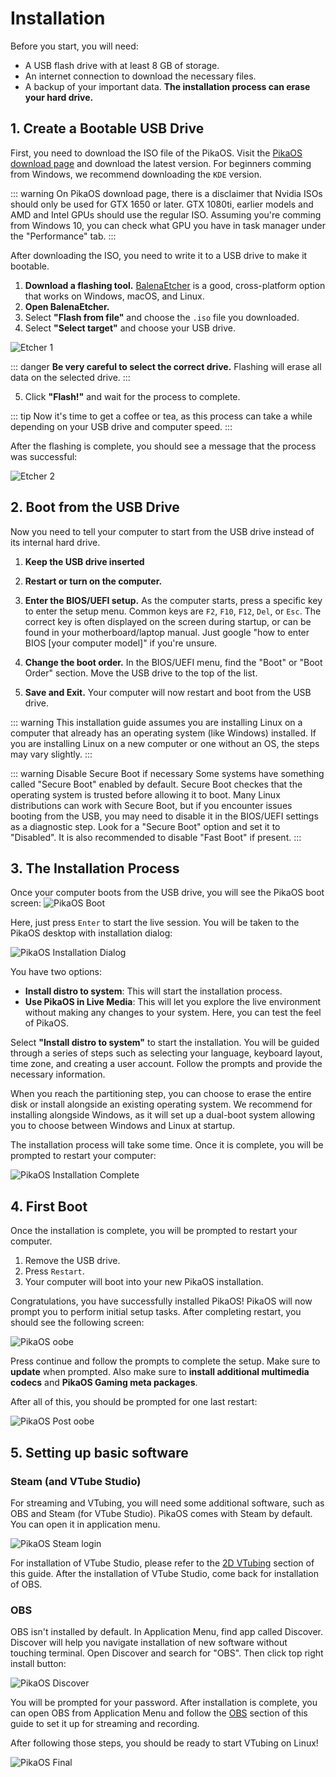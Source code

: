 # Installation

Before you start, you will need:

*   A USB flash drive with at least 8 GB of storage.
*   An internet connection to download the necessary files.
*   A backup of your important data. **The installation process can erase your hard drive.**


## 1. Create a Bootable USB Drive

First, you need to download the ISO file of the PikaOS. Visit the [PikaOS download page](https://wiki.pika-os.com/en/home) and download the latest version. For beginners comming from Windows, we recommend downloading the `KDE` version.

::: warning
On PikaOS download page, there is a disclaimer that Nvidia ISOs should only be used for GTX 1650 or later. GTX 1080ti, earlier models and AMD and Intel GPUs should use the regular ISO. Assuming you're comming from Windows 10, you can check what GPU you have in task manager under the "Performance" tab.
:::

After downloading the ISO, you need to write it to a USB drive to make it bootable.

1.  **Download a flashing tool.** [BalenaEtcher](https://www.balena.io/etcher/) is a good, cross-platform option that works on Windows, macOS, and Linux.
2.  **Open BalenaEtcher.**
3.  Select **"Flash from file"** and choose the `.iso` file you downloaded.
4.  Select **"Select target"** and choose your USB drive. 

![Etcher 1](/etcher_1.jpg)

::: danger
**Be very careful to select the correct drive.** Flashing will erase all data on the selected drive.
:::

5.  Click **"Flash!"** and wait for the process to complete.

::: tip
Now it's time to get a coffee or tea, as this process can take a while depending on your USB drive and computer speed.
:::

After the flashing is complete, you should see a message that the process was successful:

![Etcher 2](/etcher_2.jpg)

## 2. Boot from the USB Drive

Now you need to tell your computer to start from the USB drive instead of its internal hard drive.

1.  **Keep the USB drive inserted**
2.  **Restart or turn on the computer.**
3.  **Enter the BIOS/UEFI setup.** As the computer starts, press a specific key to enter the setup menu. Common keys are `F2`, `F10`, `F12`, `Del`, or `Esc`. The correct key is often displayed on the screen during startup, or can be found in your motherboard/laptop manual. Just google "how to enter BIOS [your computer model]" if you're unsure.

4.  **Change the boot order.** In the BIOS/UEFI menu, find the "Boot" or "Boot Order" section. Move the USB drive to the top of the list.
5.  **Save and Exit.** Your computer will now restart and boot from the USB drive.


::: warning
This installation guide assumes you are installing Linux on a computer that already has an operating system (like Windows) installed. If you are installing Linux on a new computer or one without an OS, the steps may vary slightly.
:::

::: warning Disable Secure Boot if necessary
Some systems have something called "Secure Boot" enabled by default. Secure Boot checkes that the operating system is trusted before allowing it to boot. Many Linux distributions can work with Secure Boot, but if you encounter issues booting from the USB, you may need to disable it in the BIOS/UEFI settings as a diagnostic step. Look for a "Secure Boot" option and set it to "Disabled". It is also recommended to disable "Fast Boot" if present.
:::

## 3. The Installation Process
Once your computer boots from the USB drive, you will see the PikaOS boot screen:
![PikaOS Boot](/pikaos_boot.jpg)

Here, just press `Enter` to start the live session. You will be taken to the PikaOS desktop with installation dialog:

![PikaOS Installation Dialog](/pikaos_idialog.jpg)

You have two options:
- **Install distro to system**: This will start the installation process.
- **Use PikaOS in Live Media**: This will let you explore the live environment without making any changes to your system. Here, you can test the feel of PikaOS.

Select **"Install distro to system"** to start the installation.
You will be guided through a series of steps such as selecting your language, keyboard layout, time zone, and creating a user account. Follow the prompts and provide the necessary information.

When you reach the partitioning step, you can choose to erase the entire disk or install alongside an existing operating system. We recommend for installing alongside Windows, as it will set up a dual-boot system allowing you to choose between Windows and Linux at startup.

The installation process will take some time. Once it is complete, you will be prompted to restart your computer:

![PikaOS Installation Complete](/pikaos_install_fin.jpg)

## 4. First Boot

Once the installation is complete, you will be prompted to restart your computer.

1.  Remove the USB drive.
2.  Press `Restart`.
3.  Your computer will boot into your new PikaOS installation. 

Congratulations, you have successfully installed PikaOS! PikaOS will now prompt you to perform initial setup tasks. After completing restart, you should see the following screen:

![PikaOS oobe](/pikaos_oobe.jpg)

Press continue and follow the prompts to complete the setup. Make sure to **update** when prompted. Also make sure to **install additional multimedia codecs** and **PikaOS Gaming meta packages**.

After all of this, you should be prompted for one last restart:

![PikaOS Post oobe](/pikaos_post_oobe.jpg)

## 5. Setting up basic software

### Steam (and VTube Studio)

For streaming and VTubing, you will need some additional software, such as OBS and Steam (for VTube Studio). PikaOS comes with Steam by default. You can open it in application menu.

![PikaOS Steam login](/pikaos_steam_login.jpg)

For installation of VTube Studio, please refer to the [2D VTubing](../vt/2d.md) section of this guide. After the installation of VTube Studio, come back for installation of OBS.

### OBS

OBS isn't installed by default. In Application Menu, find app called Discover. Discover will help you navigate installation of new software without touching terminal. Open Discover and search for "OBS". Then click top right install button:

![PikaOS Discover](/pikaos_discover.jpg)

You will be prompted for your password. After installation is complete, you can open OBS from Application Menu and follow the [OBS](../streaming/obs.md) section of this guide to set it up for streaming and recording.

After following those steps, you should be ready to start VTubing on Linux!

![PikaOS Final](/pikaos_final.jpg)